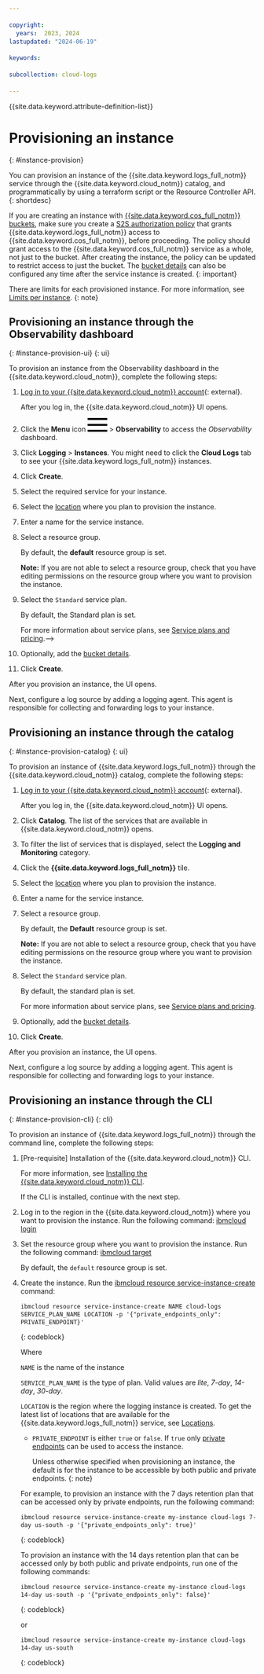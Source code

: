 ```yaml
---

copyright:
  years:  2023, 2024
lastupdated: "2024-06-19"

keywords:

subcollection: cloud-logs

---
```


{{site.data.keyword.attribute-definition-list}}

# Provisioning an instance
{: #instance-provision}

You can provision an instance of the {{site.data.keyword.logs_full_notm}} service through the {{site.data.keyword.cloud_notm}} catalog, and programmatically by using a terraform script or the Resource Controller API.
{: shortdesc}

If you are creating an instance with [{{site.data.keyword.cos_full_notm}} buckets](/docs/cloud-logs?topic=cloud-logs-about-bucket#about-bucket-ov), make sure you create a [S2S authorization policy](/docs/cloud-logs?topic=cloud-logs-iam-service-auth-cos&interface=ui) that grants {{site.data.keyword.logs_full_notm}} access to {{site.data.keyword.cos_full_notm}}, before proceeding. The policy should grant access to the {{site.data.keyword.cos_full_notm}} service as a whole, not just to the bucket. After creating the instance, the policy can be updated to restrict access to just the bucket. The [bucket details](/docs/cloud-logs?topic=cloud-logs-about-bucket&interface=ui) can also be configured any time after the service instance is created.
{: important}

There are limits for each provisioned instance. For more information, see [Limits per instance](/docs/cloud-logs?topic=cloud-logs-limits&interface=ui#limits-per-instance).
{: note}

## Provisioning an instance through the Observability dashboard
{: #instance-provision-ui}
{: ui}

To provision an instance from the Observability dashboard in the {{site.data.keyword.cloud_notm}}, complete the following steps:

1. [Log in to your {{site.data.keyword.cloud_notm}} account](https://cloud.ibm.com/login){: external}.

	After you log in, the {{site.data.keyword.cloud_notm}} UI opens.

2. Click the **Menu** icon ![Navigation Menu icon](/icons/icon_hamburger.svg "Menu") &gt; **Observability** to access the *Observability* dashboard.

3. Click **Logging** &gt; **Instances**. You might need to click the **Cloud Logs** tab to see your {{site.data.keyword.logs_full_notm}} instances.

4. Click **Create**.

5. Select the required service for your instance.

6. Select the [location](/docs/cloud-logs?topic=cloud-logs-regions&interface=ui) where you plan to provision the instance.

7. Enter a name for the service instance.

8. Select a resource group.

    By default, the **default** resource group is set.

    **Note:** If you are not able to select a resource group, check that you have editing permissions on the resource group where you want to provision the instance.

9. Select the `Standard` service plan.

    By default, the Standard plan is set.

   For more information about service plans, see [Service plans and pricing](/docs/cloud-logs?topic=cloud-logs-service_plans).-->

10. Optionally, add the [bucket details](/docs/cloud-logs?topic=cloud-logs-about-bucket#about-bucket-ov).

11. Click **Create**.

After you provision an instance, the UI opens.

Next, configure a log source by adding a logging agent. This agent is responsible for collecting and forwarding logs to your instance.



## Provisioning an instance through the catalog
{: #instance-provision-catalog}
{: ui}

To provision an instance of {{site.data.keyword.logs_full_notm}} through the {{site.data.keyword.cloud_notm}} catalog, complete the following steps:

1. [Log in to your {{site.data.keyword.cloud_notm}} account](https://cloud.ibm.com/login){: external}.

	After you log in, the {{site.data.keyword.cloud_notm}} UI opens.

2. Click **Catalog**. The list of the services that are available in {{site.data.keyword.cloud_notm}} opens.

3. To filter the list of services that is displayed, select the **Logging and Monitoring** category.

4. Click the **{{site.data.keyword.logs_full_notm}}** tile.

5. Select the [location](/docs/cloud-logs?topic=cloud-logs-regions) where you plan to provision the instance.

6. Enter a name for the service instance.

7. Select a resource group.

    By default, the **Default** resource group is set.

    **Note:** If you are not able to select a resource group, check that you have editing permissions on the resource group where you want to provision the instance.

8. Select the `Standard` service plan.

    By default, the standard plan is set.

    For more information about service plans, see [Service plans and pricing](/docs/cloud-logs?topic=cloud-logs-service_plans).

9. Optionally, add the [bucket details](/docs/cloud-logs?topic=cloud-logs-about-bucket#about-bucket-ov).

10. Click **Create**.

After you provision an instance, the UI opens.

Next, configure a log source by adding a logging agent. This agent is responsible for collecting and forwarding logs to your instance.



## Provisioning an instance through the CLI
{: #instance-provision-cli}
{: cli}

To provision an instance of {{site.data.keyword.logs_full_notm}} through the command line, complete the following steps:

1. [Pre-requisite] Installation of the {{site.data.keyword.cloud_notm}} CLI.

   For more information, see [Installing the {{site.data.keyword.cloud_notm}} CLI](/docs/cli?topic=cli-install-ibmcloud-cli).

   If the CLI is installed, continue with the next step.

2. Log in to the region in the {{site.data.keyword.cloud_notm}} where you want to provision the instance. Run the following command: [ibmcloud login](/docs/cli?topic=cli-ibmcloud_cli#ibmcloud_login)

3. Set the resource group where you want to provision the instance. Run the following command: [ibmcloud target](/docs/cli?topic=cli-ibmcloud_cli#ibmcloud_target)

    By default, the `default` resource group is set.

4. Create the instance. Run the [ibmcloud resource service-instance-create](/docs/cli?topic=cli-ibmcloud_commands_resource#ibmcloud_resource_service_instance_create) command:

    ```text
    ibmcloud resource service-instance-create NAME cloud-logs SERVICE_PLAN_NAME LOCATION -p '{"private_endpoints_only": PRIVATE_ENDPOINT}'
    ```
    {: codeblock}

    Where

    `NAME` is the name of the instance

    `SERVICE_PLAN_NAME` is the type of plan. Valid values are *lite*, *7-day*, *14-day*, *30-day*.

    `LOCATION` is the region where the logging instance is created. To get the latest list of locations that are available for the {{site.data.keyword.logs_full_notm}} service, see [Locations](/docs/cloud-logs?topic=cloud-logs-regions).

    * `PRIVATE_ENDPOINT` is either `true` or `false`.  If `true` only [private endpoints](/docs/cloud-logs?topic=cloud-logs-endpoints_api) can be used to access the instance.

       Unless otherwise specified when provisioning an instance, the default is for the instance to be accessible by both public and private endpoints.
       {: note}

    For example, to provision an instance with the 7 days retention plan that can be accessed only by private endpoints, run the following command:

    ```text
    ibmcloud resource service-instance-create my-instance cloud-logs 7-day us-south -p '{"private_endpoints_only": true}'
    ```
    {: codeblock}

    To provision an instance with the 14 days retention plan that can be accessed only by both public and private endpoints, run one of the following commands:

    ```text
    ibmcloud resource service-instance-create my-instance cloud-logs 14-day us-south -p '{"private_endpoints_only": false}'
    ```
    {: codeblock}

    or

    ```text
    ibmcloud resource service-instance-create my-instance cloud-logs 14-day us-south
    ```
    {: codeblock}
